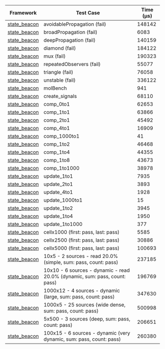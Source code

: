 | Framework | Test Case | Time (μs) |
| --- | --- | --- |
| [state_beacon](https://github.com/jinyus/dart_beacon) | avoidablePropagation (fail) | 148142 |
| [state_beacon](https://github.com/jinyus/dart_beacon) | broadPropagation (fail) | 6083 |
| [state_beacon](https://github.com/jinyus/dart_beacon) | deepPropagation (fail) | 140159 |
| [state_beacon](https://github.com/jinyus/dart_beacon) | diamond (fail) | 184122 |
| [state_beacon](https://github.com/jinyus/dart_beacon) | mux (fail) | 190323 |
| [state_beacon](https://github.com/jinyus/dart_beacon) | repeatedObservers (fail) | 55077 |
| [state_beacon](https://github.com/jinyus/dart_beacon) | triangle (fail) | 76058 |
| [state_beacon](https://github.com/jinyus/dart_beacon) | unstable (fail) | 336122 |
| [state_beacon](https://github.com/jinyus/dart_beacon) | molBench | 941 |
| [state_beacon](https://github.com/jinyus/dart_beacon) | create_signals | 68110 |
| [state_beacon](https://github.com/jinyus/dart_beacon) | comp_0to1 | 62653 |
| [state_beacon](https://github.com/jinyus/dart_beacon) | comp_1to1 | 63866 |
| [state_beacon](https://github.com/jinyus/dart_beacon) | comp_2to1 | 45492 |
| [state_beacon](https://github.com/jinyus/dart_beacon) | comp_4to1 | 16909 |
| [state_beacon](https://github.com/jinyus/dart_beacon) | comp_1000to1 | 41 |
| [state_beacon](https://github.com/jinyus/dart_beacon) | comp_1to2 | 46468 |
| [state_beacon](https://github.com/jinyus/dart_beacon) | comp_1to4 | 44355 |
| [state_beacon](https://github.com/jinyus/dart_beacon) | comp_1to8 | 43673 |
| [state_beacon](https://github.com/jinyus/dart_beacon) | comp_1to1000 | 38978 |
| [state_beacon](https://github.com/jinyus/dart_beacon) | update_1to1 | 7935 |
| [state_beacon](https://github.com/jinyus/dart_beacon) | update_2to1 | 3893 |
| [state_beacon](https://github.com/jinyus/dart_beacon) | update_4to1 | 1928 |
| [state_beacon](https://github.com/jinyus/dart_beacon) | update_1000to1 | 15 |
| [state_beacon](https://github.com/jinyus/dart_beacon) | update_1to2 | 3945 |
| [state_beacon](https://github.com/jinyus/dart_beacon) | update_1to4 | 1950 |
| [state_beacon](https://github.com/jinyus/dart_beacon) | update_1to1000 | 377 |
| [state_beacon](https://github.com/jinyus/dart_beacon) | cellx1000 (first: pass, last: pass) | 5585 |
| [state_beacon](https://github.com/jinyus/dart_beacon) | cellx2500 (first: pass, last: pass) | 30886 |
| [state_beacon](https://github.com/jinyus/dart_beacon) | cellx5000 (first: pass, last: pass) | 100693 |
| [state_beacon](https://github.com/jinyus/dart_beacon) | 10x5 - 2 sources - read 20.0% (simple, sum: pass, count: pass) | 237185 |
| [state_beacon](https://github.com/jinyus/dart_beacon) | 10x10 - 6 sources - dynamic - read 20.0% (dynamic, sum: pass, count: pass) | 196769 |
| [state_beacon](https://github.com/jinyus/dart_beacon) | 1000x12 - 4 sources - dynamic (large, sum: pass, count: pass) | 347630 |
| [state_beacon](https://github.com/jinyus/dart_beacon) | 1000x5 - 25 sources (wide dense, sum: pass, count: pass) | 500998 |
| [state_beacon](https://github.com/jinyus/dart_beacon) | 5x500 - 3 sources (deep, sum: pass, count: pass) | 206651 |
| [state_beacon](https://github.com/jinyus/dart_beacon) | 100x15 - 6 sources - dynamic (very dynamic, sum: pass, count: pass) | 260380 |
